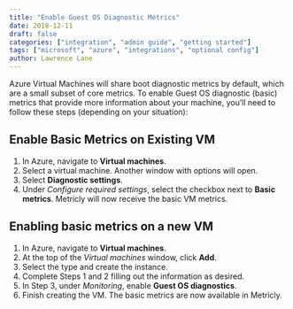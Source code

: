 ```yaml
---
title: "Enable Guest OS Diagnostic Metrics"
date: 2018-12-11
draft: false
categories: ["integration", "admin guide", "getting started"]
tags: ["microsoft", "azure", "integrations", "optional config"]
author: Lawrence Lane
---
```


Azure Virtual Machines will share boot diagnostic metrics by default, which are a small subset of core metrics. To enable Guest OS diagnostic (basic) metrics that provide more information about your machine, you’ll need to follow these steps (depending on your situation):

## Enable Basic Metrics on Existing VM
1. In Azure, navigate to **Virtual machines**.
2. Select a virtual machine. Another window with options will open.
3. Select **Diagnostic settings**.
4. Under _Configure required settings_, select the checkbox next to **Basic metrics**. Metricly will now receive the basic VM metrics.

## Enabling basic metrics on a new VM
1. In Azure, navigate to **Virtual machines**.
2. At the top of the _Virtual machines_ window, click **Add**.
3. Select the type and create the instance.
4. Complete Steps 1 and 2 filling out the information as desired.
5. In Step 3, under _Monitoring_, enable **Guest OS diagnostics**.
6. Finish creating the VM. The basic metrics are now available in Metricly.
